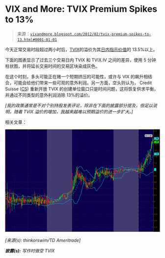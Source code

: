 <!--yml

分类：未分类

日期：2024-05-18 16:38:40

-->

# VIX and More: TVIX Premium Spikes to 13%

> 来源：[`vixandmore.blogspot.com/2012/02/tvix-premium-spikes-to-13.html#0001-01-01`](http://vixandmore.blogspot.com/2012/02/tvix-premium-spikes-to-13.html#0001-01-01)

今天正常交易时段超过两小时后，[TVIX](http://vixandmore.blogspot.com/search/label/TVIX)的溢价为其[日内指示价值](http://vixandmore.blogspot.com/search/label/intraday%20indicative%20value)的 13.5%以上。

下面的图表显示了过去三个交易日内 TVIX 和 TVIX.IV 之间的差异，使用 5 分钟柱状图，并将延长交易时间的交易区块染成灰色。

在这个时刻，多头可能正在赌一个短期挤压的可能性，或许与 VIX 的飙升相结合，可能会给他们带来一些可观的意外利润。另一方面，空头则认为， Credit Suisse ([CS](http://vixandmore.blogspot.com/search/label/CS)) 重新开放 TVIX 的创建单位窗口只是时间问题，这将恢复供求平衡，并通过不同类型的意外利润消除 13%的溢价。

*[我的政策通常是不对个别持股发表评论，除非在下面的披露部分提及，但足以说明，随着 TVIX 溢价的增加，我越来越难以预期溢价的进一步扩大。]*

相关文章：

*![](img/3117ce7c1632ac07b65ad4ec38037789.png)*

*[来源(s): thinkorswim/TD Ameritrade]*

***披露(s):*** *写作时做空 TVIX*
